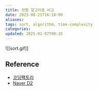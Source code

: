 ```yaml
---
title: 정렬 알고리즘 비교
date: 2023-08-21T16:18:00
aliases: 
tags: sort, algorithm, time-complexity
categories: 
updated: 2025-01-07T00:35
---
```


![[sort.gif]]

## Reference

- [코딩팩토리](https://coding-factory.tistory.com/615)
- [Naver D2](https://d2.naver.com/helloworld/0315536)
